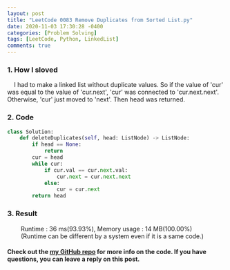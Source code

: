 ```yaml
---
layout: post
title: "LeetCode 0083 Remove Duplicates from Sorted List.py"
date: 2020-11-03 17:30:28 -0400
categories: [Problem Solving]
tags: [LeetCode, Python, LinkedList]
comments: true
---
```


### 1. How I sloved
&nbsp;&nbsp;&nbsp;&nbsp;I had to make a linked list without duplicate values. So if the value of 'cur' was equal to the value of 'cur.next', 'cur' was connected to 'cur.next.next'. Otherwise, 'cur' just moved to 'next'. Then head was returned. 

### 2. Code
```python
class Solution:
    def deleteDuplicates(self, head: ListNode) -> ListNode:
        if head == None:
            return
        cur = head
        while cur:
            if cur.val == cur.next.val:
                cur.next = cur.next.next
            else:
                cur = cur.next
        return head
```

### 3. Result
&nbsp;&nbsp;&nbsp;&nbsp;&nbsp;&nbsp;&nbsp;&nbsp;Runtime : 36 ms(93.93%), Memory usage : 14 MB(100.00%)  
&nbsp;&nbsp;&nbsp;&nbsp;&nbsp;&nbsp;&nbsp;&nbsp;(Runtime can be different by a system even if it is a same code.)

#### Check out the [my GitHub repo][hyuk-gh] for more info on the code. If you have questions, you can leave a reply on this post.
[hyuk-gh]:   https://github.com/dlgur1994/StudyAlgorithms
